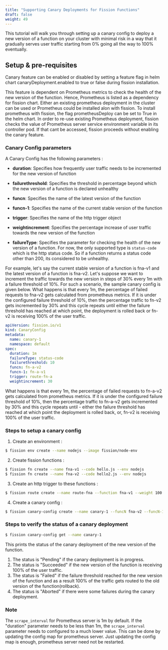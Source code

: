 ```yaml
---
title: "Supporting Canary Deployments for Fission Functions"
draft: false
weight: 49
---
```


This tutorial will walk you through setting up a canary config to deploy a new version of a function on your cluster with minimal risk in a way that it gradually serves user traffic starting from 0% going all the way to 100% eventually.

## Setup & pre-requisites

Canary feature can be enabled or disabled by setting a feature flag in helm chart canaryDeployment.enabled to true or false during fission installation.

This feature is dependent on Prometheus metrics to check the health of the new version of the function. Hence, Prometheus is listed as a dependency for fission chart. 
Either an existing prometheus deployment in the cluster can be used or Prometheus could be installed alon with fission.
To install prometheus with fission, the flag prometheusDeploy can be set to True in the helm chart.
In order to re-use existing Prometheus deployment, fission checks the value of Prometheus server service environment variable in its controller pod. If that cant be accessed, fission proceeds without enabling the canary feature.

### Canary Config parameters

A Canary Config has the following parameters :

* **duration**: Specifies how frequently user traffic needs to be incremented for the new version of function
  
* **failurethreshold**: Specifies the threshold in percentage beyond which the new version of a function is declared unhealthy
  
* **funcn**: Specifies the name of the latest version of the function
  
* **funcn-1**: Specifies the name of the current stable version of the function
  
* **trigger**: Specifies the name of the http trigger object 
  
* **weightincrement**: Specifies the percentage increase of user traffic towards the new version of the function
  
* **failureType**: Specifies the parameter for checking the health of the new version of a function. For now, the only supported type is `status-code` which is the http status code. So if a function returns a status code other than 200, its considered to be unhealthy.  

For example, let's say the current stable version of a function is fna-v1 and the latest version of a function is fna-v2. Let's suppose we want to increment the traffic towards the new version in steps of 30% every 1m with a failure threshold of 10%. For such a scenario, the sample canary config is given below.
What happens is that every 1m, the percentage of failed requests to fna-v2 gets calculated from prometheus metrics. If it is under the configured failure threshold of 10%, then the percentage traffic to fn-v2 gets incremented by 30% and this cycle repeats until either the failure threshold has reached at which point, the deployment is rolled back or fn-v2 is receiving 100% of the user traffic.   

```yaml
apiVersion: fission.io/v1
kind: CanaryConfig
metadata:
  name: canary-1
  namespace: default
spec:
  duration: 1m
  failureType: status-code
  failurethreshold: 10
  funcn: fn-a-v2
  funcn-1: fn-a-v1
  trigger: route-fn-a
  weightincrement: 30
```

What happens is that every 1m, the percentage of failed requests to fn-a-v2 gets calculated from prometheus metrics. If it is under the configured failure threshold of 10%, then the percentage traffic to fn-a-v2 gets incremented by 30% and this cycle repeats until - either the failure threshold has reached at which point the deployment is rolled back, or, fn-v2 is receiving 100% of the user traffic.   

### Steps to setup a canary config

1. Create an environment :

```bash
$ fission env create --name nodejs --image fission/node-env
```

2. Create fission functions :

```bash
$ fission fn create --name fna-v1 --code hello.js --env nodejs
$ fission fn create --name fna-v2 --code hello2.js --env nodejs

```

3. Create an http trigger to these functions :

```bash
$ fission route create --name route-fna --function fna-v1 --weight 100 --function fna-v2 --weight 0
```

4. Create a canary config :

```bash
$ fission canary-config create --name canary-1 --funcN fna-v2 --funcN-1 fna-v1 --httptrigger route-fna --increment-step 30 --increment-interval 1m --failure-threshold 10
```

### Steps to verify the status of a canary deployment

```bash
$ fission canary-config get --name canary-1
```

This prints the status of the canary deployment of the new version of the function. 
1. The status is "Pending" if the canary deployment is in progress.
2. The status is "Succeeded" if the new version of the function is receiving 100% of the user traffic.
3. The status is "Failed" if the failure threshold reached for the new version of the function and as a result 100% of the traffic gets routed to the old version of the function(rollback).
4. The status is "Aborted" if there were some failures during the canary deployment.

### Note

The `scrape_interval` for Prometheus server is 1m by default. If the "duration" parameter needs to be less than 1m, the `scrape_interval` parameter needs to configured to a much lower value.
This can be done by updating the config map for prometheus server. Just updating the config map is enough, prometheus server need not be restarted. 
 

